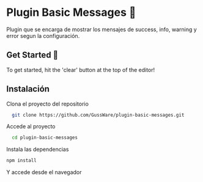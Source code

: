 
# Plugin Basic Messages 📝  
Plugin que se encarga de mostrar los mensajes de success, info, warning y error segun la configuración.  

## Get Started 🚀  
To get started, hit the 'clear' button at the top of the editor!  

 
## Instalación  
Clona el proyecto del repositorio  

~~~bash  
  git clone https://github.com/GussWare/plugin-basic-messages.git
~~~

Accede al proyecto

~~~bash  
  cd plugin-basic-messages
~~~

Instala las dependencias 

~~~bash  
npm install
~~~

Y accede desde el navegador